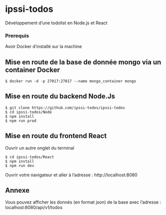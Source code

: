 # ipssi-todos

Développement d’une todolist en Node.js et React

### Prerequis
Avoir Docker d’installé sur la machine

## Mise en route de la base de donnée mongo via un container Docker 

```
$ docker run -d -p 27017:27017 --name mongo_container mongo
```

## Mise en route du backend Node.Js

```
$ git clone https://github.com/ipssi-todos/ipssi-todos
$ cd ipssi-todos/Node
$ npm install
$ npm run prod
```

## Mise en route du frontend React
Ouvrir un autre onglet du terminal
```
$ cd ipssi-todos/React
$ npm install
$ npm run dev
```
Ouvrir votre navigateur et aller à l’adresse : http://localhost:8080

## Annexe
Vous pouvez afficher les donnés (en format json) de la base avec l’adresse : localhost:8080/api/v1/todos
